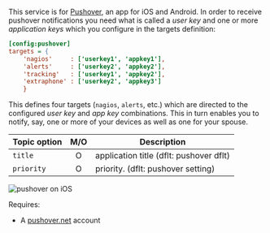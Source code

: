 This service is for [Pushover](https://pushover.net), an app for iOS and Android. In order to receive pushover notifications you need what is called a _user key_ and one or more _application keys_ which you configure in the targets definition:

```ini
[config:pushover]
targets = {
    'nagios'     : ['userkey1', 'appkey1'],
    'alerts'     : ['userkey2', 'appkey2'],
    'tracking'   : ['userkey1', 'appkey2'],
    'extraphone' : ['userkey2', 'appkey3']
    }
```

This defines four targets (`nagios`, `alerts`, etc.) which are directed to the configured _user key_ and _app key_ combinations. This in turn enables you to notify, say, one or more of your devices as well as one for your spouse.

| Topic option  |  M/O   | Description                            |
| ------------- | :----: | -------------------------------------- |
| `title`       |   O    | application title (dflt: pushover dflt) |
| `priority`    |   O    | priority. (dflt: pushover setting)     |

![pushover on iOS](https://raw.githubusercontent.com/jpmens/mqttwarn/master/assets/screenshot.png)

Requires:
* A [pushover.net](https://pushover.net/) account